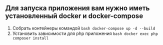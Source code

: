 ## Для запуска приложения вам нужно иметь установленный docker и docker-compose

1) Собрать контейнеры командой ```bash docker-compose up -d --build ```
2) Установить зависимости для php приложения ```bash docker exec php composer install ```
